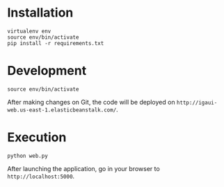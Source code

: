 # Installation
```
virtualenv env
source env/bin/activate
pip install -r requirements.txt
```

# Development
```
source env/bin/activate
```

After making changes on Git, the code will be deployed on `http://igaui-web.us-east-1.elasticbeanstalk.com/`.

# Execution
```
python web.py
```

After launching the application, go in your browser to `http://localhost:5000`.